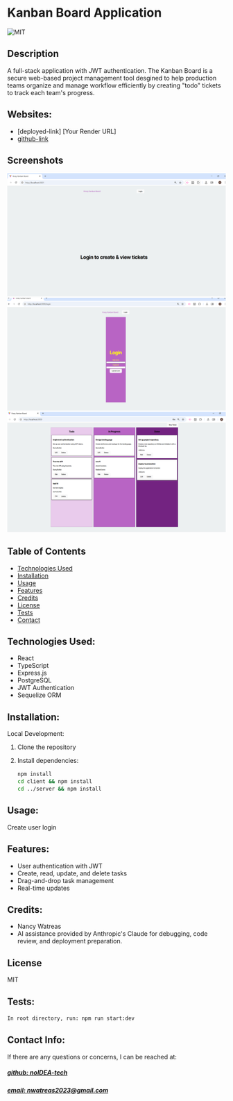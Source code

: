 # Kanban Board Application

![MIT](https://img.shields.io/badge/License-MIT-blue)

## Description
 A full-stack application with JWT authentication. The Kanban Board is a secure web-based project management tool desgined to help production teams organize and manage workflow efficiently by creating "todo" tickets to track each team's progress.

## Websites: 
- [deployed-link] [Your Render URL]
- [github-link](https://github.com/noIDEA-tech/Kanban-Board-test)


## Screenshots
![app_image](/client/assets/main-page-image.png)
![app_image](/client/assets/login-image1.png)
![app_image](/client/assets/ticket-generator-image1.png)

## Table of Contents

- [Technologies Used](#technologies-used)
- [Installation](#installation)
- [Usage](#usage)
- [Features](#features)
- [Credits](#credits)
- [License](#license)
- [Tests](#tests)
- [Contact](#contact)

## Technologies Used:
- React
- TypeScript
- Express.js
- PostgreSQL
- JWT Authentication
- Sequelize ORM

## Installation: 
Local Development:
1. Clone the repository
2. Install dependencies:

   ```bash
   npm install
   cd client && npm install
   cd ../server && npm install
   ```
## Usage:
Create user login

## Features:
- User authentication with JWT
- Create, read, update, and delete tasks
- Drag-and-drop task management
- Real-time updates

## Credits:
- Nancy Watreas
- AI assistance provided by Anthropic's Claude for debugging, code review, and deployment preparation. 

## License
MIT

## Tests:
   
```md
In root directory, run: npm run start:dev
```
## Contact Info:
If there are any questions or concerns, I can be reached at:
##### [github: noIDEA-tech](https://github.com/noIDEA-tech)
##### [email: nwatreas2023@gmail.com](mailto:nwatreas2023@gmail.com)
